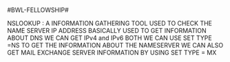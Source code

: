 #BWL-FELLOWSHIP#

NSLOOKUP : A INFORMATION GATHERING TOOL
USED TO CHECK THE NAME SERVER IP ADDRESS 
BASICALLY USED TO GET INFORMATION ABOUT DNS
WE CAN GET IPv4 and IPv6 BOTH
WE CAN USE SET TYPE =NS
 TO GET THE INFORMATION ABOUT THE NAMESERVER
 WE CAN ALSO GET MAIL EXCHANGE SERVER INFORMATION 
 BY USING SET TYPE = MX
 
